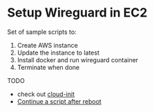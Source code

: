 # Setup Wireguard in EC2

Set of sample scripts to:
1. Create AWS instance
2. Update the instance to latest
3. Install docker and run wireguard container
4. Terminate when done

TODO
- check out [cloud-init](https://docs.aws.amazon.com/AWSEC2/latest/UserGuide/user-data.html)
- [Continue a script after reboot](https://unix.stackexchange.com/questions/145294/how-to-continue-a-script-after-it-reboots-the-machine)